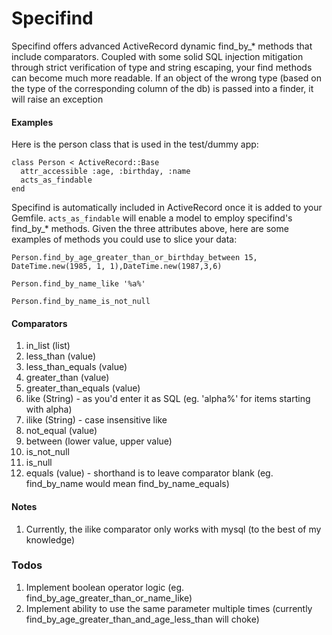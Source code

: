 Specifind
=========

Specifind offers advanced ActiveRecord dynamic find\_by_* methods that include comparators. Coupled with some solid SQL injection mitigation through strict verification of type and string escaping, your find methods can become much more readable. If an object of the wrong type (based on the type of the corresponding column of the db) is passed into a finder, it will raise an exception

#### Examples

Here is the person class that is used in the test/dummy app:

    class Person < ActiveRecord::Base
      attr_accessible :age, :birthday, :name
      acts_as_findable
    end

Specifind is automatically included in ActiveRecord once it is added to your Gemfile. `acts_as_findable` will enable a model to employ specifind's find\_by_* methods. Given the three attributes above, here are some examples of methods you could use to slice your data:

`Person.find_by_age_greater_than_or_birthday_between 15, DateTime.new(1985, 1, 1),DateTime.new(1987,3,6)`

`Person.find_by_name_like '%a%'`

`Person.find_by_name_is_not_null`

#### Comparators
1. in\_list (list)
2. less\_than (value)
3. less\_than\_equals (value)
4. greater\_than (value)
5. greater\_than\_equals (value)
6. like (String) - as you'd enter it as SQL (eg. 'alpha%' for items starting with alpha)
7. ilike (String) - case insensitive like
8. not\_equal (value)
9. between (lower value, upper value)
10. is\_not\_null
11. is\_null
12. equals (value) - shorthand is to leave comparator blank (eg. find\_by\_name would mean find\_by\_name\_equals)

#### Notes
1. Currently, the ilike comparator only works with mysql (to the best of my knowledge)

### Todos
1. Implement boolean operator logic (eg. find\_by\_age\_greater\_than\_or\_name\_like)
2. Implement ability to use the same parameter multiple times (currently find_by_age_greater_than_and_age_less_than will choke)